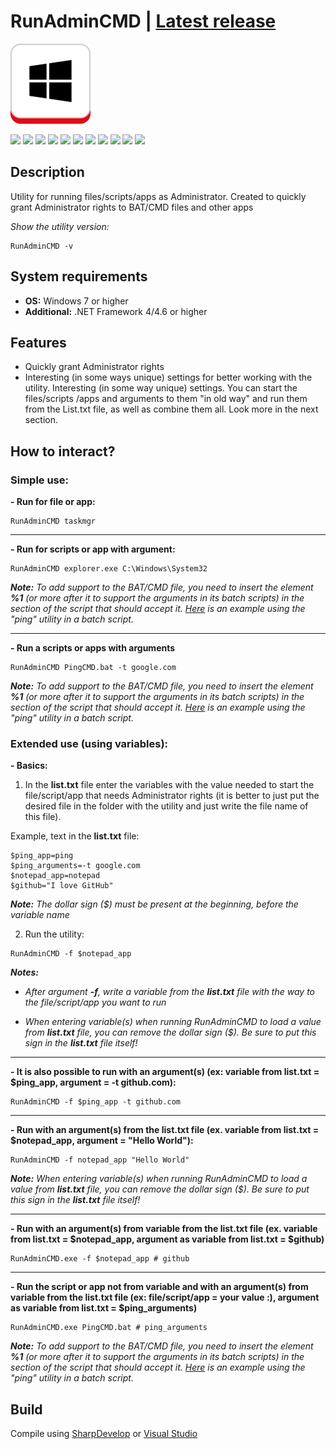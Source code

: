 # RunAdminCMD | [Latest release](https://github.com/Zalexanninev15/RunAdminCMD/releases/latest)

![](https://github.com/Zalexanninev15/RunAdminCMD/blob/master/Logo.png?raw=true)

[![](https://img.shields.io/badge/OS-Windows-informational?logo=windows)](https://github.com/Zalexanninev15/RunAdminCMD)
[![](https://img.shields.io/badge/written_on-.NET_Framework_4-512BD4.svg?logo=dotnet)](https://dotnet.microsoft.com/en-us/download/dotnet-framework/net40)
[![](https://img.shields.io/badge/written_on-.NET_Framework_4.6-512BD4.svg?logo=dotnet)](https://dotnet.microsoft.com/download/dotnet-framework/net4.6)
[![](https://img.shields.io/badge/written_on-CSharp-239120.svg?logo=csharp)](https://github.com/Zalexanninev15/RunAdminCMD)
[![](https://img.shields.io/github/v/release/Zalexanninev15/RunAdminCMD)](https://github.com/Zalexanninev15/RunAdminCMD/releases/latest)
[![](https://img.shields.io/github/downloads/Zalexanninev15/RunAdminCMD/total.svg)](https://github.com/Zalexanninev15/RunAdminCMD/releases)
[![](https://img.shields.io/github/last-commit/Zalexanninev15/RunAdminCMD)](https://github.com/Zalexanninev15/RunAdminCMD/commits/master)
[![](https://img.shields.io/github/stars/Zalexanninev15/RunAdminCMD.svg)](https://github.com/Zalexanninev15/RunAdminCMD/stargazers)
[![](https://img.shields.io/github/forks/Zalexanninev15/RunAdminCMD.svg)](https://github.com/Zalexanninev15/RunAdminCMD/network/members)
[![](https://img.shields.io/badge/license-MIT-blue.svg)](LICENSE)
[![](https://img.shields.io/badge/donate-Buy_Me_a_Coffee-F94400.svg)](https://zalexanninev15.jimdofree.com/buy-me-a-coffee)

## Description

Utility for running files/scripts/apps as Administrator. Created to quickly grant Administrator rights to BAT/CMD files and other apps

*Show the utility version:*

```
RunAdminCMD -v
```

## System requirements

* **OS:** Windows 7 or higher
* **Additional:** .NET Framework 4/4.6 or higher

## Features

* Quickly grant Administrator rights
* Interesting (in some ways unique) settings for better working with the utility. Interesting (in some way unique) settings. You can start the files/scripts /apps and arguments to them "in old way" and run them from the List.txt file, as well as combine them all. Look more in the next section.

## How to interact?

### Simple use:

**- Run for file or app:**

```
RunAdminCMD taskmgr
```

** **

**- Run for scripts or app with argument:**

```
RunAdminCMD explorer.exe C:\Windows\System32
```

***Note:*** *To add support to the BAT/CMD file, you need to insert the element **%1** (or more after it to support the arguments in its batch scripts) in the section of the script that should accept it. [Here](https://github.com/Zalexanninev15/RunAdminCMD/blob/master/PingCMD.bat) is an example using the "ping" utility in a batch script.* 

** **

**- Run a scripts or apps with arguments**

```
RunAdminCMD PingCMD.bat -t google.com
```

***Note:*** *To add support to the BAT/CMD file, you need to insert the element **%1** (or more after it to support the arguments in its batch scripts) in the section of the script that should accept it. [Here](https://github.com/Zalexanninev15/RunAdminCMD/blob/master/PingCMD.bat) is an example using the "ping" utility in a batch script.* 

### Extended use (using variables):

**- Basics:**

1. In the **list.txt** file enter the variables with the value needed to start the file/script/app that needs Administrator rights (it is better to just put the desired file in the folder with the utility and just write the file name of this file).

Example, text in the **list.txt** file: 

```
$ping_app=ping
$ping_arguments=-t google.com
$notepad_app=notepad
$github="I love GitHub"
```

***Note:*** *The dollar sign ($) must be present at the beginning, before the variable name*

2. Run the utility:

```
RunAdminCMD -f $notepad_app
```

***Notes:***

- *After argument **-f**, write a variable from the **list.txt** file with the way to the file/script/app you want to run*

- *When entering variable(s) when running RunAdminCMD to load a value from **list.txt** file, you can remove the dollar sign ($). Be sure to put this sign in the **list.txt** file itself!*

** **

**- It is also possible to run with an argument(s) (ex: variable from list.txt = $ping_app, argument = -t github.com):**

```
RunAdminCMD -f $ping_app -t github.com
```
** **

**- Run with an argument(s) from the list.txt file (ex. variable from list.txt = $notepad_app, argument = "Hello World"):**

```
RunAdminCMD -f notepad_app "Hello World"
```

***Note:*** *When entering variable(s) when running RunAdminCMD to load a value from **list.txt** file, you can remove the dollar sign ($). Be sure to put this sign in the **list.txt** file itself!*

** **

**- Run with an argument(s) from variable from the list.txt file (ex. variable from list.txt = $notepad_app, argument as variable from list.txt = $github)**

```
RunAdminCMD.exe -f $notepad_app # github
```

** **

**- Run the script or app not from variable and with an argument(s) from variable from the list.txt file (ex: file/script/app = your value :), argument as variable from list.txt = $ping_arguments)**

```
RunAdminCMD.exe PingCMD.bat # ping_arguments
```

***Note:*** *To add support to the BAT/CMD file, you need to insert the element **%1** (or more after it to support the arguments in its batch scripts) in the section of the script that should accept it. [Here](https://github.com/Zalexanninev15/RunAdminCMD/blob/master/PingCMD.bat) is an example using the "ping" utility in a batch script.* 

## Build

Compile using [SharpDevelop](https://sourceforge.net/projects/sharpdevelop) or [Visual Studio](https://visualstudio.microsoft.com/vs)
